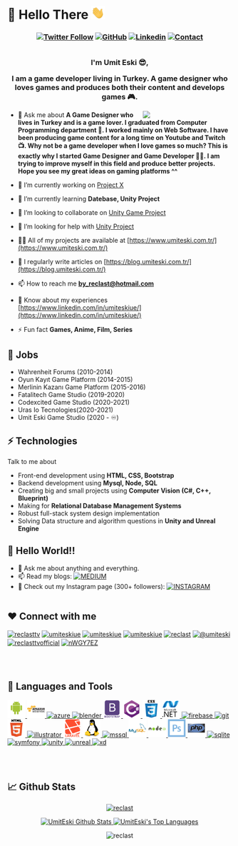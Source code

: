 <h1 align="left">👋 Hello There <img src="https://raw.githubusercontent.com/ABSphreak/ABSphreak/master/gifs/Hi.gif" width="30px"></h1>
<h3 align="center">

  [![Twitter Follow](https://img.shields.io/twitter/follow/reclasttv?color=blue&label=Twitter&logo=twitter&style=for-the-badge)](https://twitter.com/RecLastTV) [![GitHub](https://img.shields.io/badge/SUPPORT%20AT-GITHUB-blue?style=for-the-badge&logo=github)](https://github.com/RecLast ) [![Linkedin](https://img.shields.io/badge/MY%20PROFILE-Linkedin-blue?style=for-the-badge&logo=github)](https://www.linkedin.com/in/UmitEskiUE/) 
 [![Contact](https://img.shields.io/badge/CONTACT-GMAIL-yellow?style=for-the-badge&logo=gmail&logoColor=white)](mailto:reclastnet@gmail.com)

  <br> I'm Umit Eski 😎,  
  
I am a game developer living in Turkey. A game designer who loves games and produces both their content and develops games 🎮. </h3>

- 💬 Ask me about <img align="right" src="https://github.com/rajput2107/rajput2107/blob/master/Assets/Developer.gif" width='200'/> **A Game Designer who lives in Turkey and is a game lover. I graduated from Computer Programming department 🏫. I worked mainly on Web Software. I have been producing game content for a long time on Youtube and Twitch 📺. Why not be a game developer when I love games so much? This is exactly why I started Game Designer and Game Developer 👨‍💻. I am trying to improve myself in this field and produce better projects. Hope you see my great ideas on gaming platforms ^^**

- 🔭 I’m currently working on [Project X](#)

- 🌱 I’m currently learning **Datebase, Unity Project**

- 👯 I’m looking to collaborate on [Unity Game Project](#)

- 🤝 I’m looking for help with [Unity Project](#)

- 👨‍💻 All of my projects are available at [https://www.umiteski.com.tr/](https://www.umiteski.com.tr/)

- 📝 I regularly write articles on [https://blog.umiteski.com.tr/](https://blog.umiteski.com.tr/)

- 📫 How to reach me **by_reclast@hotmail.com**

- 📄 Know about my experiences [https://www.linkedin.com/in/umiteskiue/](https://www.linkedin.com/in/umiteskiue/)

- ⚡ Fun fact **Games, Anime, Film, Series**

## 👯 Jobs
- Wahrenheit Forums (2010-2014)
- Oyun Kayıt Game Platform (2014-2015)
- Merlinin Kazanı Game Platform (2015-2016)
- Fatalitech Game Studio (2019-2020)
- Codexcited Game Studio (2020-2021)
- Uras Io  Tecnologies(2020-2021)
- Umit Eski Game Studio (2020 - ♾)

## ⚡ Technologies
Talk to me about
- Front-end development using **HTML, CSS, Bootstrap**
- Backend development using **Mysql, Node, SQL**
- Creating big and small projects using **Computer Vision (C#, C++, Blueprint)**
- Making for **Relational Database Management Systems**
- Robust full-stack system design implementation
- Solving Data structure and algorithm questions in **Unity and Unreal Engine**

## 🤔 Hello World!! 
- 💬 Ask me about anything and everything.
- 📫 Read my blogs: [![MEDIUM](https://img.shields.io/badge/FOLLOW%20ME-MEDIUM-orange&logo=medium)](https://medium.com/@umiteski)
- 🎯 Check out my Instagram page (300+ followers): [![INSTAGRAM](https://img.shields.io/badge/FOLLOW%20ME-Instagram-green&logo=instagram&logoColor=white)](https://www.instagram.com/umiteskiue/) 
<br><br>

## ❤️ Connect with me
<p align="left">
<a href="https://twitter.com/reclasttv" target="blank"><img align="center" src="https://raw.githubusercontent.com/rahuldkjain/github-profile-readme-generator/master/src/images/icons/Social/twitter.svg" alt="reclasttv" height="30" width="40" /></a>
<a href="https://linkedin.com/in/umiteskiue" target="blank"><img align="center" src="https://raw.githubusercontent.com/rahuldkjain/github-profile-readme-generator/master/src/images/icons/Social/linked-in-alt.svg" alt="umiteskiue" height="30" width="40" /></a>
<a href="https://fb.com/umiteskiue" target="blank"><img align="center" src="https://raw.githubusercontent.com/rahuldkjain/github-profile-readme-generator/master/src/images/icons/Social/facebook.svg" alt="umiteskiue" height="30" width="40" /></a>
<a href="https://instagram.com/umiteskiue" target="blank"><img align="center" src="https://raw.githubusercontent.com/rahuldkjain/github-profile-readme-generator/master/src/images/icons/Social/instagram.svg" alt="umiteskiue" height="30" width="40" /></a>
<a href="https://www.behance.net/reclast" target="blank"><img align="center" src="https://raw.githubusercontent.com/rahuldkjain/github-profile-readme-generator/master/src/images/icons/Social/behance.svg" alt="reclast" height="30" width="40" /></a>
<a href="https://medium.com/@umiteski" target="blank"><img align="center" src="https://raw.githubusercontent.com/rahuldkjain/github-profile-readme-generator/master/src/images/icons/Social/medium.svg" alt="@umiteski" height="30" width="40" /></a>
<a href="https://www.youtube.com/c/reclasttvofficial" target="blank"><img align="center" src="https://raw.githubusercontent.com/rahuldkjain/github-profile-readme-generator/master/src/images/icons/Social/youtube.svg" alt="reclasttvofficial" height="30" width="40" /></a>
<a href="https://discord.gg/nWGY7EZ" target="blank"><img align="center" src="https://raw.githubusercontent.com/rahuldkjain/github-profile-readme-generator/master/src/images/icons/Social/discord.svg" alt="nWGY7EZ" height="30" width="40" /></a>
</p>
<br><br>

## 🔧 Languages and Tools

<p align="left"> <a href="https://developer.android.com" target="_blank" rel="noreferrer"> <img src="https://raw.githubusercontent.com/devicons/devicon/master/icons/android/android-original-wordmark.svg" alt="android" width="40" height="40"/> </a> <a href="https://aws.amazon.com" target="_blank" rel="noreferrer"> <img src="https://raw.githubusercontent.com/devicons/devicon/master/icons/amazonwebservices/amazonwebservices-original-wordmark.svg" alt="aws" width="40" height="40"/> </a> <a href="https://azure.microsoft.com/en-in/" target="_blank" rel="noreferrer"> <img src="https://www.vectorlogo.zone/logos/microsoft_azure/microsoft_azure-icon.svg" alt="azure" width="40" height="40"/> </a> <a href="https://www.blender.org/" target="_blank" rel="noreferrer"> <img src="https://download.blender.org/branding/community/blender_community_badge_white.svg" alt="blender" width="40" height="40"/> </a> <a href="https://getbootstrap.com" target="_blank" rel="noreferrer"> <img src="https://raw.githubusercontent.com/devicons/devicon/master/icons/bootstrap/bootstrap-plain-wordmark.svg" alt="bootstrap" width="40" height="40"/> </a> <a href="https://www.w3schools.com/cs/" target="_blank" rel="noreferrer"> <img src="https://raw.githubusercontent.com/devicons/devicon/master/icons/csharp/csharp-original.svg" alt="csharp" width="40" height="40"/> </a> <a href="https://www.w3schools.com/css/" target="_blank" rel="noreferrer"> <img src="https://raw.githubusercontent.com/devicons/devicon/master/icons/css3/css3-original-wordmark.svg" alt="css3" width="40" height="40"/> </a> <a href="https://dotnet.microsoft.com/" target="_blank" rel="noreferrer"> <img src="https://raw.githubusercontent.com/devicons/devicon/master/icons/dot-net/dot-net-original-wordmark.svg" alt="dotnet" width="40" height="40"/> </a> <a href="https://firebase.google.com/" target="_blank" rel="noreferrer"> <img src="https://www.vectorlogo.zone/logos/firebase/firebase-icon.svg" alt="firebase" width="40" height="40"/> </a> <a href="https://git-scm.com/" target="_blank" rel="noreferrer"> <img src="https://www.vectorlogo.zone/logos/git-scm/git-scm-icon.svg" alt="git" width="40" height="40"/> </a> <a href="https://www.w3.org/html/" target="_blank" rel="noreferrer"> <img src="https://raw.githubusercontent.com/devicons/devicon/master/icons/html5/html5-original-wordmark.svg" alt="html5" width="40" height="40"/> </a> <a href="https://www.adobe.com/in/products/illustrator.html" target="_blank" rel="noreferrer"> <img src="https://www.vectorlogo.zone/logos/adobe_illustrator/adobe_illustrator-icon.svg" alt="illustrator" width="40" height="40"/> </a> <a href="https://laravel.com/" target="_blank" rel="noreferrer"> <img src="https://raw.githubusercontent.com/devicons/devicon/master/icons/laravel/laravel-plain-wordmark.svg" alt="laravel" width="40" height="40"/> </a> <a href="https://www.linux.org/" target="_blank" rel="noreferrer"> <img src="https://raw.githubusercontent.com/devicons/devicon/master/icons/linux/linux-original.svg" alt="linux" width="40" height="40"/> </a> <a href="https://www.microsoft.com/en-us/sql-server" target="_blank" rel="noreferrer"> <img src="https://www.svgrepo.com/show/303229/microsoft-sql-server-logo.svg" alt="mssql" width="40" height="40"/> </a> <a href="https://www.mysql.com/" target="_blank" rel="noreferrer"> <img src="https://raw.githubusercontent.com/devicons/devicon/master/icons/mysql/mysql-original-wordmark.svg" alt="mysql" width="40" height="40"/> </a> <a href="https://nodejs.org" target="_blank" rel="noreferrer"> <img src="https://raw.githubusercontent.com/devicons/devicon/master/icons/nodejs/nodejs-original-wordmark.svg" alt="nodejs" width="40" height="40"/> </a> <a href="https://www.photoshop.com/en" target="_blank" rel="noreferrer"> <img src="https://raw.githubusercontent.com/devicons/devicon/master/icons/photoshop/photoshop-line.svg" alt="photoshop" width="40" height="40"/> </a> <a href="https://www.php.net" target="_blank" rel="noreferrer"> <img src="https://raw.githubusercontent.com/devicons/devicon/master/icons/php/php-original.svg" alt="php" width="40" height="40"/> </a> <a href="https://www.sqlite.org/" target="_blank" rel="noreferrer"> <img src="https://www.vectorlogo.zone/logos/sqlite/sqlite-icon.svg" alt="sqlite" width="40" height="40"/> </a> <a href="https://symfony.com" target="_blank" rel="noreferrer"> <img src="https://symfony.com/logos/symfony_black_03.svg" alt="symfony" width="40" height="40"/> </a> <a href="https://unity.com/" target="_blank" rel="noreferrer"> <img src="https://www.vectorlogo.zone/logos/unity3d/unity3d-icon.svg" alt="unity" width="40" height="40"/> </a> <a href="https://unrealengine.com/" target="_blank" rel="noreferrer"> <img src="https://raw.githubusercontent.com/kenangundogan/fontisto/036b7eca71aab1bef8e6a0518f7329f13ed62f6b/icons/svg/brand/unreal-engine.svg" alt="unreal" width="40" height="40"/> </a> <a href="https://www.adobe.com/products/xd.html" target="_blank" rel="noreferrer"> <img src="https://cdn.worldvectorlogo.com/logos/adobe-xd.svg" alt="xd" width="40" height="40"/> </a> </p>

<br><br>

## 📈 Github Stats

<p align="center"> <a href="https://github.com/ryo-ma/github-profile-trophy"><img src="https://github-profile-trophy.vercel.app/?username=reclast" alt="reclast" /></a> </p>

<p align="center"><a href="https://github.com/RecLast/RecLast">
 <img alt="UmitEski Github Stats" src="https://github-readme-stats.vercel.app/api/?username=reclast&show_icons=true&count_private=true&theme=react&hide_border=true&bg_color=1F222E&title_color=F85D7F&icon_color=F8D866" height="192px"/>
</a>
<a href="https://github.com/RecLast/RecLast">
 <img alt="UmitEski's Top Languages" src="https://github-readme-stats.vercel.app/api/top-langs/?username=reclast&langs_count=8&layout=compact&theme=react&hide_border=true&bg_color=1F222E&title_color=F85D7F&icon_color=F8D866&hide=Jupyter%20Notebook" height="192px"/>
 </a></p>

<p align="center"> <img src="https://komarev.com/ghpvc/?username=reclast&label=Profile%20views&color=0e75b6&style=flat" alt="reclast" /> </p>
